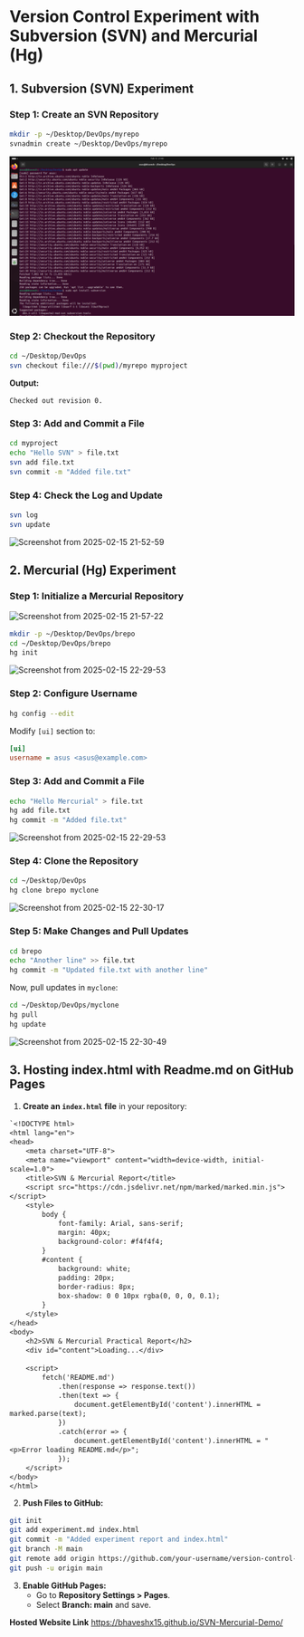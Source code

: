 # Version Control Experiment with Subversion (SVN) and Mercurial (Hg)

## **1. Subversion (SVN) Experiment**

### **Step 1: Create an SVN Repository**
```bash
mkdir -p ~/Desktop/DevOps/myrepo
svnadmin create ~/Desktop/DevOps/myrepo
```
![Screenshot](https://github.com/bhaveshx15/SVN-Mercurial-Demo/blob/main/images/Screenshot%20from%202025-02-15%2021-41-05.png)


### **Step 2: Checkout the Repository**
```bash
cd ~/Desktop/DevOps
svn checkout file:///$(pwd)/myrepo myproject
```
**Output:**
```
Checked out revision 0.
```

### **Step 3: Add and Commit a File**
```bash
cd myproject
echo "Hello SVN" > file.txt
svn add file.txt
svn commit -m "Added file.txt"
```

### **Step 4: Check the Log and Update**
```bash
svn log
svn update
```
![Screenshot from 2025-02-15 21-52-59](https://github.com/user-attachments/assets/a2ce8738-228d-419c-8fac-730c9671b599)


## **2. Mercurial (Hg) Experiment**

### **Step 1: Initialize a Mercurial Repository**

![Screenshot from 2025-02-15 21-57-22](https://github.com/user-attachments/assets/2b6e127e-9de8-4901-8a22-10f8d01fadad)

```bash
mkdir -p ~/Desktop/DevOps/brepo
cd ~/Desktop/DevOps/brepo
hg init
```
![Screenshot from 2025-02-15 22-29-53](https://github.com/user-attachments/assets/3a675e63-1e6f-4dd7-a16a-a7301bb046d6)


### **Step 2: Configure Username**
```bash
hg config --edit
```
Modify `[ui]` section to:
```ini
[ui]
username = asus <asus@example.com>
```

### **Step 3: Add and Commit a File**
```bash
echo "Hello Mercurial" > file.txt
hg add file.txt
hg commit -m "Added file.txt"
```
![Screenshot from 2025-02-15 22-29-53](https://github.com/user-attachments/assets/a1dcb3a4-3f8b-4267-970b-97a8be3e4a89)


### **Step 4: Clone the Repository**
```bash
cd ~/Desktop/DevOps
hg clone brepo myclone
```
![Screenshot from 2025-02-15 22-30-17](https://github.com/user-attachments/assets/31bb2017-af4b-43e9-b9e3-414d2ac3688e)


### **Step 5: Make Changes and Pull Updates**
```bash
cd brepo
echo "Another line" >> file.txt
hg commit -m "Updated file.txt with another line"
```

Now, pull updates in `myclone`:
```bash
cd ~/Desktop/DevOps/myclone
hg pull
hg update
```
![Screenshot from 2025-02-15 22-30-49](https://github.com/user-attachments/assets/2d12a5e1-e295-448d-a421-0e613dbaa61d)


## **3. Hosting index.html with Readme.md on GitHub Pages**
1. **Create an `index.html` file** in your repository:
```
`<!DOCTYPE html>
<html lang="en">
<head>
    <meta charset="UTF-8">
    <meta name="viewport" content="width=device-width, initial-scale=1.0">
    <title>SVN & Mercurial Report</title>
    <script src="https://cdn.jsdelivr.net/npm/marked/marked.min.js"></script>
    <style>
        body {
            font-family: Arial, sans-serif;
            margin: 40px;
            background-color: #f4f4f4;
        }
        #content {
            background: white;
            padding: 20px;
            border-radius: 8px;
            box-shadow: 0 0 10px rgba(0, 0, 0, 0.1);
        }
    </style>
</head>
<body>
    <h2>SVN & Mercurial Practical Report</h2>
    <div id="content">Loading...</div>

    <script>
        fetch('README.md')
            .then(response => response.text())
            .then(text => {
                document.getElementById('content').innerHTML = marked.parse(text);
            })
            .catch(error => {
                document.getElementById('content').innerHTML = "<p>Error loading README.md</p>";
            });
    </script>
</body>
</html>
```

2. **Push Files to GitHub:**
```bash
git init
git add experiment.md index.html
git commit -m "Added experiment report and index.html"
git branch -M main
git remote add origin https://github.com/your-username/version-control-experiment.git
git push -u origin main
```

3. **Enable GitHub Pages:**
   - Go to **Repository Settings > Pages**.
   - Select **Branch: main** and save.

**Hosted Website Link**
https://bhaveshx15.github.io/SVN-Mercurial-Demo/



